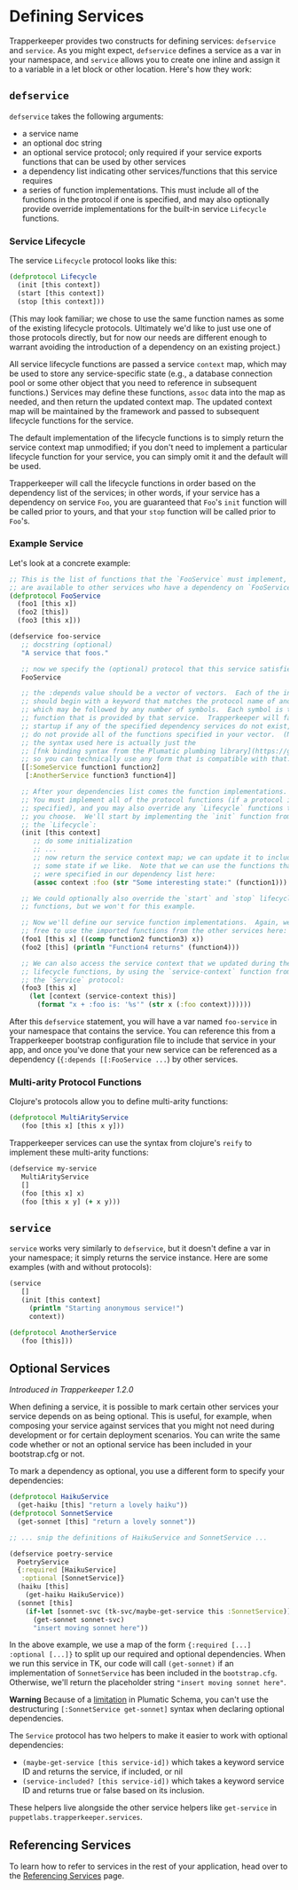 # Defining Services

Trapperkeeper provides two constructs for defining services: `defservice` and `service`.  As you might expect, `defservice` defines a service as a var in your namespace, and `service` allows you to create one inline and assign it to a variable in a let block or other location.  Here's how they work:

## `defservice`

`defservice` takes the following arguments:

* a service name
* an optional doc string
* an optional service protocol; only required if your service exports functions that can be used by other services
* a dependency list indicating other services/functions that this service requires
* a series of function implementations.  This must include all of the functions in the protocol if one is specified, and may also optionally provide override implementations for the built-in service `Lifecycle` functions.

### Service Lifecycle

The service `Lifecycle` protocol looks like this:

```clj
(defprotocol Lifecycle
  (init [this context])
  (start [this context])
  (stop [this context]))
```

(This may look familiar; we chose to use the same function names as some of the existing lifecycle protocols.  Ultimately we'd like to just use one of those protocols directly, but for now our needs are different enough to warrant avoiding the introduction of a dependency on an existing project.)

All service lifecycle functions are passed a service `context` map, which may be used to store any service-specific state (e.g., a database connection pool or some other object that you need to reference in subsequent functions.)  Services may define these functions, `assoc` data into the map as needed, and then return the updated context map.  The updated context map will be maintained by the framework and passed to subsequent lifecycle functions for the service.

The default implementation of the lifecycle functions is to simply return the service context map unmodified; if you don't need to implement a particular lifecycle function for your service, you can simply omit it and the default will be used.

Trapperkeeper will call the lifecycle functions in order based on the dependency list of the services; in other words, if your service has a dependency on service `Foo`, you are guaranteed that `Foo`'s `init` function will be called prior to yours, and that your `stop` function will be called prior to `Foo`'s.

### Example Service

Let's look at a concrete example:

```clj
;; This is the list of functions that the `FooService` must implement, and which
;; are available to other services who have a dependency on `FooService`.
(defprotocol FooService
  (foo1 [this x])
  (foo2 [this])
  (foo3 [this x]))

(defservice foo-service
   ;; docstring (optional)
   "A service that foos."

   ;; now we specify the (optional) protocol that this service satisfies:
   FooService

   ;; the :depends value should be a vector of vectors.  Each of the inner vectors
   ;; should begin with a keyword that matches the protocol name of another service,
   ;; which may be followed by any number of symbols.  Each symbol is the name of a
   ;; function that is provided by that service.  Trapperkeeper will fail fast at
   ;; startup if any of the specified dependency services do not exist, *or* if they
   ;; do not provide all of the functions specified in your vector.  (Note that
   ;; the syntax used here is actually just the
   ;; [fnk binding syntax from the Plumatic plumbing library](https://github.com/plumatic/plumbing/tree/master/src/plumbing/fnk#fnk-syntax),
   ;; so you can technically use any form that is compatible with that.)
   [[:SomeService function1 function2]
    [:AnotherService function3 function4]]

   ;; After your dependencies list comes the function implementations.
   ;; You must implement all of the protocol functions (if a protocol is
   ;; specified), and you may also override any `Lifecycle` functions that
   ;; you choose.  We'll start by implementing the `init` function from
   ;; the `Lifecycle`:
   (init [this context]
      ;; do some initialization
      ;; ...
      ;; now return the service context map; we can update it to include
      ;; some state if we like.  Note that we can use the functions that
      ;; were specified in our dependency list here:
      (assoc context :foo (str "Some interesting state:" (function1)))

   ;; We could optionally also override the `start` and `stop` lifecycle
   ;; functions, but we won't for this example.

   ;; Now we'll define our service function implementations.  Again, we are
   ;; free to use the imported functions from the other services here:
   (foo1 [this x] ((comp function2 function3) x))
   (foo2 [this] (println "Function4 returns" (function4)))

   ;; We can also access the service context that we updated during the
   ;; lifecycle functions, by using the `service-context` function from
   ;; the `Service` protocol:
   (foo3 [this x]
     (let [context (service-context this)]
       (format "x + :foo is: '%s'" (str x (:foo context))))))
```

After this `defservice` statement, you will have a var named `foo-service` in your namespace that contains the service.  You can reference this from a Trapperkeeper bootstrap configuration file to include that service in your app, and once you've done that your new service can be referenced as a dependency (`{:depends [[:FooService ...`) by other services.

### Multi-arity Protocol Functions

Clojure's protocols allow you to define multi-arity functions:

```clj
(defprotocol MultiArityService
   (foo [this x] [this x y]))
```

Trapperkeeper services can use the syntax from clojure's `reify` to implement these multi-arity functions:

```clj
(defservice my-service
   MultiArityService
   []
   (foo [this x] x)
   (foo [this x y] (+ x y)))
```

## `service`

`service` works very similarly to `defservice`, but it doesn't define a var in your namespace; it simply returns the service instance.  Here are some examples (with and without protocols):

```clj
(service
   []
   (init [this context]
     (println "Starting anonymous service!")
     context))

(defprotocol AnotherService
   (foo [this]))
```

## Optional Services

_Introduced in Trapperkeeper 1.2.0_

When defining a service, it is possible to mark certain other services your service depends on as being optional. This is useful, for example, when composing your service against services that you might not need during development or for certain deployment scenarios. You can write the same code whether or not an optional service has been included in your bootstrap.cfg or not.

To mark a dependency as optional, you use a different form to specify your dependencies:

```clj
(defprotocol HaikuService
  (get-haiku [this] "return a lovely haiku"))
(defprotocol SonnetService
  (get-sonnet [this] "return a lovely sonnet"))

;; ... snip the definitions of HaikuService and SonnetService ...

(defservice poetry-service
  PoetryService
  {:required [HaikuService]
   :optional [SonnetService]}
  (haiku [this]
    (get-haiku HaikuService))
  (sonnet [this]
    (if-let [sonnet-svc (tk-svc/maybe-get-service this :SonnetService)]
      (get-sonnet sonnet-svc)
      "insert moving sonnet here"))
```

In the above example, we use a map of the form `{:required [...] :optional [...]}` to split up our required and optional dependencies. When we run this service in TK, our code will call `(get-sonnet)` if an implementation of `SonnetService` has been included in the `bootstrap.cfg`. Otherwise, we'll return the placeholder string `"insert moving sonnet here"`.

**Warning** Because of a [limitation](https://github.com/plumatic/plumbing/issues/114) in Plumatic Schema, you can't use the destructuring `[:SonnetService get-sonnet]` syntax when declaring optional dependencies.

The `Service` protocol has two helpers to make it easier to work with optional dependencies:

* `(maybe-get-service [this service-id])` which takes a keyword service ID and returns the service, if included, or nil
* `(service-included? [this service-id])` which takes a keyword service ID and returns true or false based on its inclusion.

These helpers live alongside the other service helpers like `get-service` in `puppetlabs.trapperkeeper.services`.

## Referencing Services

To learn how to refer to services in the rest of your application, head over to the [Referencing Services](Referencing-Services.md) page.
